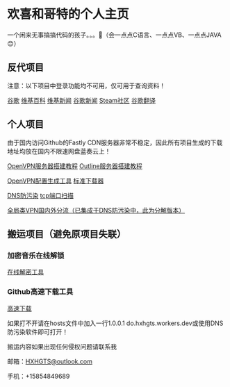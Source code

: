 # 欢喜和哥特的个人主页

一个闲来无事搞搞代码的孩子。。。🤮（会一点点C语言、一点点VB、一点点JAVA😊）

## 反代项目

注意：以下项目中登录功能均不可用，仅可用于查询资料！

[谷歌](https://g.hxhgts.workers.dev) [维基百科](https://wiki.hxhgts.workers.dev) [维基新闻](https://wikinews.hxhgts.workers.dev) [谷歌新闻](https://gnews.hxhgts.workers.dev) [Steam社区](https://steamcommunity.hxhgts.workers.dev) [谷歌翻译](https://translate.hxhgts.workers.dev) 

## 个人项目

由于国内访问Github的Fastly CDN服务器非常不稳定，因此所有项目生成的下载地址均放在国内不限速网盘蓝奏云上！

[OpenVPN服务器搭建教程](https://hxhgts.github.io/OpenVPN-Server-Create) [Outline服务器搭建教程](https://hxhgts.github.io/Outline-Server-Create/)

[OpenVPN配置生成工具](https://hxhgts.github.io/OpenVPN-Config-Generator) [标准下载器](https://hxhgts.github.io/FreeDownloader/)

[DNS防污染](https://hxhgts.github.io/AntiDNSPollute/) [tcp端口扫描](https://hxhgts.github.io/Port-Scanner)

[全局类VPN国内外分流（已集成于DNS防污染中，此为分解版本）](https://hxhgts.github.io/ChangeVPNRoute/)

## 搬运项目（避免原项目失联）

### 加密音乐在线解锁

[在线解密工具](https://hxhgts.github.io/QQMusicUnblocker/)

### Github高速下载工具

[高速下载](http://g.widyun.com/)

如果打不开请在hosts文件中加入一行1.0.0.1 do.hxhgts.workers.dev或使用DNS防污染软件即可打开！

搬运内容如果出现任何侵权问题请联系我

邮箱：HXHGTS@outlook.com

手机：+15854849689
